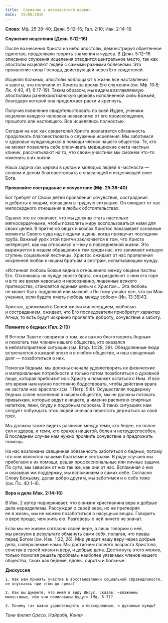 ```yaml
---
title:  Служение в новозаветной церкви
date:  25/08/2019
---
```


**Слово**: Мф. 25:38–40; Деян. 5:12–16; Гал. 2:10; Иак. 2:14–16

**Служение исцеления (Деян. 5:12–16)**

После вознесения Христа на небо апостолы, демонстрируя обретенное единство, продолжали творить знамения и чудеса. В Деян. 5:12–16 описанию служения исцеления отводится центральное место, так как апостолы исцеляют людей с самыми разными болезнями. Это проявление силы Господа, действующей через Его свидетелей.

Исцеляя больных, апостолы воплощают в жизнь все наставления и заветы, что получили от Христа за время Его служения (см. Мф. 10:8; Лк. 4:40, 41; 6:17–19). Таким образом, мы видим возглавляемую апостолами раннехристианскую церковь исполненной силы Божьей, благодаря которой она продолжает расти и крепнуть.

Получив повеление свидетельствовать по всей Иудее, ученики исцеляли каждого человека независимо от его происхождения, прошлого или настоящего. Все исцелялись полностью.

Сегодня на нас как свидетелей Христа возлагается обязанность продолжать благовествовать о служении исцеления. Мы заботимся о здоровье нуждающихся в помощи членах нашего общества. Те, кто не может позволить себе оплачивать медицинские счета частных клиник, рассчитывают на то, что своим участием мы сможем что-то изменить в их жизни.

Наша задача как церкви в целом и молодых людей в частности — словом и делом благовествовать о спасающей и исцеляющей силе Бога.

**Проявляйте сострадание и сочувствие (Мф. 25:38–40)**

Бог требует от Своих детей проявления сочувствия, сострадания и доброты к людям, попавшим в трудную ситуацию. Он ожидает от нас милосердного отношения в любых обстоятельствах.

Однако это не означает, что мы должны стать настолько мягкосердечными, чтобы позволить миру воспользоваться нами для своих целей. В притче об овцах и козлах Христос показывает основные моменты Своего суда над людьми в день, когда прозвучит последняя труба. Важный урок этой притчи заключается в том, что Христа интересует, как мы относимся к Нему в повседневной жизни. Это выражается в нашем обращении к тем среди нас, кто занимают низшую ступень социальной лестницы. Христос ожидает от нас проявления искренней любви к нашим братьям и сестрам, испытывающим нужду.

«Истинная любовь Божья видна в отношениях между овцами паствы Его. Откликаясь на нужду своего брата, они разделяют с ним его горе и в то же время невольно и неосознанно, лишенные всякого притворства, становятся единым целым с Христом… Эта любовь не может быть подделкой или маской. «По тому узна́ют все, что вы Мои ученики, если будете иметь любовь между собою» (Ин. 13:35)43.

Христос, движимый в Своей жизни милосердием, любовью и состраданием, ожидает, что Его последователи приобретут характер Агнца, то есть будут искренно проявлять доброту, сочувствие и заботу.

**Помните о бедных (Гал. 2:10)**

В Ветхом Завете говорится о том, как важно благотворить бедным и помогать тем членам нашего общества, кто оказался в неблагоприятной ситуации (см. Втор. 14:28, 29). Обездоленные люди встречаются в каждой эпохе и в любом обществе, и наш священный долг — позаботиться о них.

Помогая бедным, мы должны сначала удовлетворить их физические и материальные потребности и только потом позаботиться о духовной пище, которая приблизит их к Христу и поможет остаться с Ним. И все это время нам нужно постоянно бодрствовать, чтобы действия врага не застали нас врасплох (см. 1 Петр. 5:8). Осуществляя поддержку бедных слоев населения в нашем обществе, мы не должны потакать привычкам, которые ведут к нищете, а именно распитию спиртных напитков, лени, блуду и подобным порокам. В таких ситуациях нам следует побуждать этих людей сначала перестать держаться за свой грех.

Мы должны также видеть различие между теми, кто беден, но полон сил и здоров, и теми, кто сражен нищетой, болен и нетрудоспособен. В последнем случае нам нужно проявить сочувствие и предложить помощь.

На нас возложена священная обязанность заботиться о бедных, потому что они являются нашими братьями и сестрами. В ряде случаев мы прибегаем к их помощи, решая профессиональные или личные задачи. По сути, мы зависим от них так же, как они от нас. Вспоминая о них и оказывая им поддержку, мы вспоминаем о самих себе. Согласно Слову Божьему, делая добро другим, мы заботимся и о себе тоже (см. Пс. 40:1–4).

**Вера и дела (Иак. 2:14–16)**

В Иак. 2 автор подчеркивает, что в жизни христианина вера и добрые дела неразделимы. Рассуждая о своей вере, но не претворяя ее в жизнь, мы не можем позаботиться о насущных вещах. Говорить о вере проще, чем жить ею. Разговоры о ней ничего не значат.

Если мы не живем согласно своей вере, а лишь говорим о ней, мы рискуем в результате обмануть сами себя, полагая, что правы перед Богом (см. Иак. 1:22, 26). Мир увидит нашу веру через добрые дела, совершаемые нами. Мы достигнем полного возраста Христова, сочетая в своей жизни и веру, и добрые дела. Достигнуть этого можно, только помогая решать проблемы наиболее уязвимых членов нашего общества, таких как бедные, вдовы, сироты и больные.

**Дискуссия**

`1.	Как нам принять участие в восстановлении социальной справедливости, не опускаясь при этом до греха?`

`2.	Как вы думаете, что имел в виду Иисус, сказав: «Блаженны милостивые, ибо они помилованы будут» (Мф. 5:7)?`

`3.	Почему так важно удовлетворять и повседневные, и духовные нужды?`

_Тони Филип Оресо, Найроби, Кения_